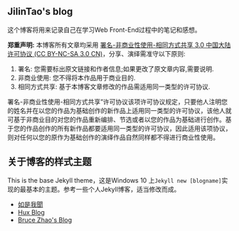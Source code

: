 ## JilinTao's blog
这个博客将用来记录自己在学习Web Front-End过程中的笔记和感想。

**郑重声明:** 本博客所有文章均采用 [署名-非商业性使用-相同方式共享 3.0 中国大陆许可协议 (CC BY-NC-SA 3.0 CN)](https://creativecommons.org/licenses/by-nc-sa/3.0/cn/)，分享、演绎需准守以下原则:

1. 署名: 您需要标出原文链接和作者信息;如果更改了原文章内容,需要说明.
2. 非商业使用: 您不得将本作品用于商业目的.
3. 相同方式共享: 基于本博客文章修改的作品需适用同一类型的许可协议.

署名-非商业性使用-相同方式共享”许可协议该项许可协议规定，只要他人注明您的姓名并在以您的作品为基础创作的新作品上适用同一类型的许可协议，该他人就可基于非商业目的对您的作品重新编排、节选或者以您的作品为基础进行创作。基于您的作品创作的所有新作品都要适用同一类型的许可协议，因此适用该项协议，则对任何以您的原作为基础创作的演绎作品自然同样都不得进行商业性使用。

## 关于博客的样式主题
This is the base Jekyll theme，这是Windows 10 上`Jekyll new [blogname]`实现的最基本的主题。参考一些个人Jekyll博客，适当修改而成。

* [如是我聞](https://github.com/pala/pala.github.io)
* [Hux Blog](https://github.com/Huxpro/huxpro.github.io)
* [Bruce Zhao's Blog](https://github.com/BruceZhaoR/brucezhaor.github.io)